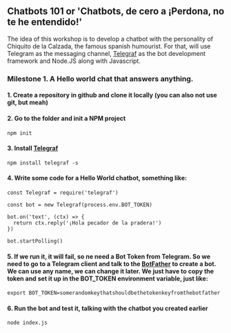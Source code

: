 ## Chatbots 101 or 'Chatbots, de cero a ¡Perdona, no te he entendido!'

The idea of this workshop is to develop a chatbot with the personality of Chiquito de la Calzada, the famous spanish humourist. For that, will use Telegram as the messaging channel, [Telegraf](https://github.com/telegraf/telegraf) as the bot development framework and Node.JS along with Javascript.

### Milestone 1. A Hello world chat that answers anything.

#### 1. Create a repository in github and clone it locally (you can also not use git, but meah)
#### 2. Go to the folder and init a NPM project
```
npm init
```
#### 3. Install [Telegraf](https://github.com/telegraf/telegraf)
```
npm install telegraf -s
```
#### 4. Write some code for a Hello World chatbot, something like:
```
const Telegraf = require('telegraf')

const bot = new Telegraf(process.env.BOT_TOKEN)

bot.on('text', (ctx) => {
  return ctx.reply('¡Hola pecador de la pradera!')
})

bot.startPolling()
```
#### 5. If we run it, it will fail, so ne need a Bot Token from Telegram. So we need to go to a Telegram client and talk to the [BotFather](https://telegram.me/BotFather) to create a bot. We can use any name, we can change it later. We just have to copy the token and set it up in the BOT_TOKEN environment variable, just like:
```
export BOT_TOKEN=somerandomkeythatshouldbethetokenkeyfromthebotfather
```
#### 6. Run the bot and test it, talking with the chatbot you created earlier
```
node index.js
```
